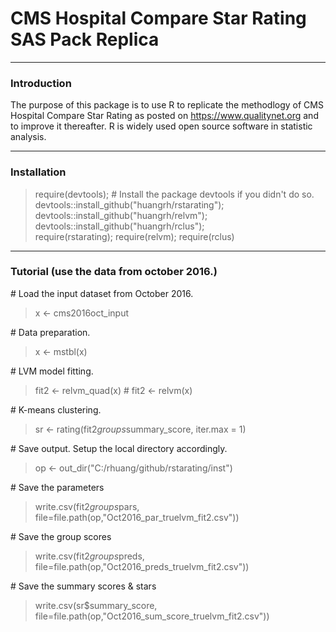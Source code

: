 # CMS Hospital Compare Star Rating SAS Pack Replica  

-----
### Introduction  
The purpose of this package is to use R to replicate the methodlogy of CMS Hospital Compare Star Rating as posted on https://www.qualitynet.org and to improve it thereafter. R is widely used open source software in statistic analysis.  

-----
### Installation   
 
> require(devtools);  # Install the package devtools if you didn't do so.  
> devtools::install_github("huangrh/rstarating");  
> devtools::install_github("huangrh/relvm");  
> devtools::install_github("huangrh/rclus");  
> require(rstarating); require(relvm); require(rclus)  

-----
### Tutorial  (use the data from october 2016.)
\# Load the input dataset from October 2016.   
> x <- cms2016oct_input

\# Data preparation.   
> x <- mstbl(x)   

\# LVM model fitting.    
> fit2 <-  relvm_quad(x) # fit2 <-   relvm(x)  

\# K-means clustering.   
> sr <- rating(fit2$groups$summary_score, iter.max = 1)

\# Save output. Setup the local directory accordingly.      
> op <- out_dir("C:/rhuang/github/rstarating/inst")  

\# Save the parameters  
> write.csv(fit2$groups$pars,  file=file.path(op,"Oct2016_par_truelvm_fit2.csv"))  

\# Save the group scores   
> write.csv(fit2$groups$preds, file=file.path(op,"Oct2016_preds_truelvm_fit2.csv"))   

\# Save the summary scores & stars       
> write.csv(sr$summary_score,  file=file.path(op,"Oct2016_sum_score_truelvm_fit2.csv"))  


